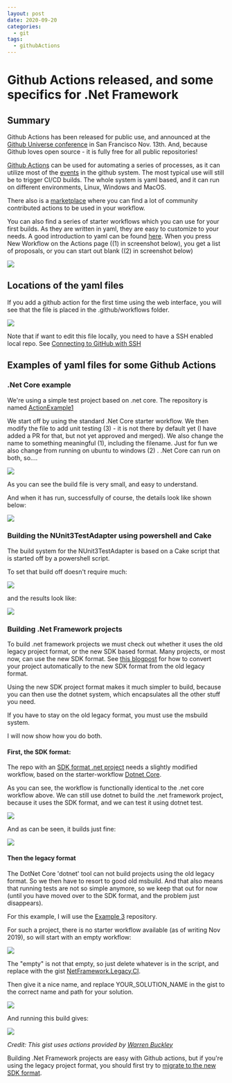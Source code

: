 ```yaml
---
layout: post
date: 2020-09-20
categories:
  - git
tags:
  - githubActions
---
```


# Github Actions released, and some specifics for .Net Framework

## Summary

Github Actions has been released for public use, and announced at the [Github Universe conference](https://githubuniverse.com/) in San Francisco Nov. 13th. And, because Github loves open source - it is fully free for all public repositories!

[Github Actions](https://github.com/features/actions) can be used for automating a series of processes, as it can utilize most of the [events](https://help.github.com/en/actions/automating-your-workflow-with-github-actions/events-that-trigger-workflows) in the github system.  The most typical use will still be to trigger CI/CD builds.  The whole system is yaml based, and it can run on different environments, Linux, Windows and MacOS.

There also is a [marketplace](https://github.com/marketplace?type=actions) where you can find a lot of community contributed actions to be used in your workflow.

You can also find a series of starter workflows which you can use for your first builds.  As they are written in yaml, they are easy to customize to your needs.  A good introduction to yaml can be found [here](https://www.codeproject.com/Articles/1214409/Learn-YAML-in-five-minutes).
When you press New Workflow on the Actions page ((1) in screenshot below), you get a list of proposals, or you can start out blank ((2) in screenshot below)

![](https://github.com/OsirisTerje/osiristerje.github.io/blob/master/images/2019-11-15_10-20-37.jpg)

## Locations of the yaml files

If you add a github action for the first time using the web interface, you will see that the file is placed in the .github/workflows folder.

![](https://github.com/OsirisTerje/osiristerje.github.io/blob/master/images/2019-11-15_16-47-47.jpg)

Note that if want to edit this file locally, you need to have a SSH enabled local repo.  See [Connecting to GitHub with SSH](https://help.github.com/en/github/authenticating-to-github/connecting-to-github-with-ssh)

## Examples of yaml files for some Github Actions

### .Net Core example

We're using a simple test project based on .net core.   The repository is named [ActionExample1](https://github.com/OsirisTerje/ActionExample1)

We start off by using the standard .Net Core starter workflow.  We then modify the file to add unit testing (3) - it is not there by default yet (I have added a PR for that, but not yet approved and merged).  We also change the name to something meaningful (1), including the filename. Just for fun we also change from running on ubuntu to windows (2) .  .Net Core can run on both, so....

![](https://github.com/OsirisTerje/osiristerje.github.io/blob/master/images/2019-11-15_22-44-30.jpg)

As you can see the build file is very small, and easy to understand.

And when it has run, successfully of course, the details look like shown below:

![](https://github.com/OsirisTerje/osiristerje.github.io/blob/master/images/2019-11-15_22-49-05.jpg)

###  Building the NUnit3TestAdapter using powershell and Cake

The build system for the NUnit3TestAdapter is based on a Cake script that is started off by a powershell script. 

To set that build off doesn't require much:

![](https://github.com/OsirisTerje/osiristerje.github.io/blob/master/images/2019-11-15_22-52-28.jpg)

and the results look like:

![](https://github.com/OsirisTerje/osiristerje.github.io/blob/master/images/2019-11-15_22-53-44.jpg)

### Building .Net Framework projects

To build .net framework projects we must check out whether it uses the old legacy project format, or the new SDK based format.  Many projects, or most now, can use the new SDK format.  See [this blogpost](https://hermit.no/moving-to-sdk-style-projects-and-package-references-in-visual-studio-part-2/) for how to convert your project automatically to the new SDK format from the old legacy format.

Using the new SDK project format makes it much simpler to build, because you can then use the dotnet system, which encapsulates all the other stuff you need.  

If you have to stay on the old legacy format, you must use the msbuild system.

I will now show how you do both.

#### First, the SDK format:

The repo with an [SDK format .net project](https://github.com/OsirisTerje/ActionExample2) needs a slightly modified workflow, based on the starter-workflow [Dotnet Core](https://github.com/actions/starter-workflows/blob/master/ci/dotnet-core.yml).

As you can see, the workflow is functionally identical to the .net core workflow above.
We can still use dotnet to build the .net framework project, because it uses the SDK format, and we can test it using dotnet test.

![](https://github.com/OsirisTerje/osiristerje.github.io/blob/master/images/actionexample2yaml.jpg)

And as can be seen, it builds just fine:

![](https://github.com/OsirisTerje/osiristerje.github.io/blob/master/images/2019-11-19_18-17-02.jpg)

#### Then the legacy format

The DotNet Core 'dotnet' tool can not build projects using the old legacy format.  So we then have to resort to good old msbuild. And that also means that running tests are not so simple anymore, so we keep that out for now (until you have moved over to the SDK format, and the problem just disappears).

For this example, I will use the [Example 3](https://github.com/OsirisTerje/ActionExample3) repository.

For such a project, there is no starter workflow available (as of writing Nov 2019), so will start with an empty workflow:

![](https://github.com/OsirisTerje/osiristerje.github.io/blob/master/images/2019-11-19_20-01-50.jpg)

The "empty" is not that empty, so just delete whatever is in the script, and replace with the gist [NetFramework.Legacy.CI](https://gist.github.com/OsirisTerje/f8b5d2252dda2ceaed21787a078ae438). 

Then give it a nice name, and replace YOUR_SOLUTION_NAME in the gist to the correct name and path for your solution.

![](https://github.com/OsirisTerje/osiristerje.github.io/blob/master/images/2019-11-19_20-06-07.jpg)

And running this build gives:

![](https://github.com/OsirisTerje/osiristerje.github.io/blob/master/images/2019-11-19_20-19-05.jpg)

*Credit:  This gist uses actions provided by [Warren Buckley](https://github.com/warrenbuckley)*

Building .Net Framework projects are easy with Github actions, but if you're using the legacy project format, you should first try to [migrate to the new SDK format](http://hermit.no/moving-to-sdk-style-projects-and-package-references-in-visual-studio-part-2/).

